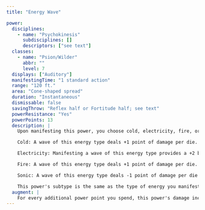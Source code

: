 ```yaml
---
title: "Energy Wave"

power:
  disciplines:
    - name: "Psychokinesis"
      subdisciplines: []
      descriptors: ["see text"]
  classes:
    - name: "Psion/Wilder"
      abbr: ""
      level: 7
  displays: ["Auditory"]
  manifestingTime: "1 standard action"
  range: "120 ft."
  area: "Cone-shaped spread"
  duration: "Instantaneous"
  dismissable: false
  savingThrow: "Reflex half or Fortitude half; see text"
  powerResistance: "Yes"
  powerPoints: 13
  description: |
    Upon manifesting this power, you choose cold, electricity, fire, or sonic. You create a flood of energy of the chosen type out of unstable ectoplasm that deals 13d6 points of damage to each creature and object in the area. This power originates at your hand and extends outward in a cone.

    Cold: A wave of this energy type deals +1 point of damage per die. The saving throw to reduce damage from a cold wave is a Fortitude save instead of a Reflex save.

    Electricity: Manifesting a wave of this energy type provides a +2 bonus to the save DC and a +2 bonus on manifester level checks for the purpose of overcoming power resistance.

    Fire: A wave of this energy type deals +1 point of damage per die.

    Sonic: A wave of this energy type deals -1 point of damage per die and ignores an object's hardness.

    This power's subtype is the same as the type of energy you manifest.
  augment: |
    For every additional power point you spend, this power's damage increases by one die (d6). For each extra two dice of damage, this power's save DC increases by 1.
---
```

